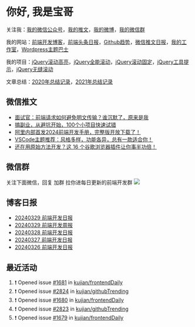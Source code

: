 
# 你好, 我是宝哥

关注我：[我的微信公众号](https://open.weixin.qq.com/qr/code?username=caibaojian_com)，[我的推文](https://weixin.qdkfweb.cn/)，[我的微博](https://weibo.com/kujian)，[我的微信群](https://qdkfweb.cn/go/weixinqun)

我的网站：[前端开发博客](https://qdkfweb.cn/)，[前端头条日报](https://toutiao.qdkfweb.cn/)，[Github趋势](https://github.qdkfweb.cn/)，[微信推文日报](https://weixin.qdkfweb.cn/)，[我的工作室](https://diy.qdkfweb.cn/)，[Wordpress主题巴士](https://wp.qdkfweb.cn/)

我的项目：[jQuery滚动高亮](https://github.com/kujian/scrollHighlight)，[jQuery全能滚动](https://github.com/kujian/power-slider)，[jQuery滚动固定](https://github.com/kujian/scrollfix)，[jQuery工具提示](https://github.com/kujian/tooltip)，[jQuery无缝滚动](http://github.com/kujian/scrollForever)

文章总结：[2020年总结记录](https://mp.weixin.qq.com/s/u0YW8BFWYLquVauhHrkSMQ)，[2021年总结记录](https://mp.weixin.qq.com/s/zMnxIpxMdDrIyuLxHRnSPw)


## 微信推文

<!-- BLOG-POST-LIST:START -->
- [面试官：前端请求如何避免明文传输？谁沉默了，原来是我](https://weixin.qdkfweb.cn/41834.html)
- [搞副业，从避坑开始，100个小项目快速试错](https://weixin.qdkfweb.cn/41835.html)
- [阿里内部首发2024前端开发手册，完整版开放下载了！](https://weixin.qdkfweb.cn/41793.html)
- [VSCode主题推荐：风格多样，功能各异，总有一款适合你！](https://weixin.qdkfweb.cn/41744.html)
- [还在用原始方法开发？这 16 个谷歌浏览器插件让你事半功倍！](https://weixin.qdkfweb.cn/41689.html)
<!-- BLOG-POST-LIST:END -->

## 微信群
关注下面微信，回复 加群 拉你进每日更新的前端开发群
![](https://pic.qdkfweb.cn/uploads/2023/11/weixin.png)

## 博客日报

<!-- DAILY:START -->
- [20240329 前端开发日报](https://qdkfweb.cn/fe-daily-20240329.html)
- [20240329 前端开发周报](https://qdkfweb.cn/fe-weekly-20240329.html)
- [20240328 前端开发日报](https://qdkfweb.cn/fe-daily-20240328.html)
- [20240327 前端开发日报](https://qdkfweb.cn/fe-daily-20240327.html)
- [20240326 前端开发日报](https://qdkfweb.cn/fe-daily-20240326.html)
<!-- DAILY:END -->


## 最近活动

<!--START_SECTION:activity-->
1. ❗ Opened issue [#1681](https://github.com/kujian/frontendDaily/issues/1681) in [kujian/frontendDaily](https://github.com/kujian/frontendDaily)
2. ❗ Opened issue [#2824](https://github.com/kujian/githubTrending/issues/2824) in [kujian/githubTrending](https://github.com/kujian/githubTrending)
3. ❗ Opened issue [#1680](https://github.com/kujian/frontendDaily/issues/1680) in [kujian/frontendDaily](https://github.com/kujian/frontendDaily)
4. ❗ Opened issue [#2823](https://github.com/kujian/githubTrending/issues/2823) in [kujian/githubTrending](https://github.com/kujian/githubTrending)
5. ❗ Opened issue [#1679](https://github.com/kujian/frontendDaily/issues/1679) in [kujian/frontendDaily](https://github.com/kujian/frontendDaily)
<!--END_SECTION:activity-->
